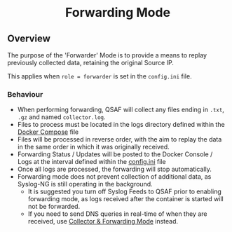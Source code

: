 <h1 align="center">
  <br>
  <!--<a href=""><img src="" alt="Markdownify" width="200"></a>-->
  <br>
  Forwarding Mode
  <br>
</h1>

## Overview
The purpose of the 'Forwarder' Mode is to provide a means to replay previously collected data, retaining the original Source IP.

This applies when `role = forwarder` is set in the `config.ini` file.

### Behaviour
* When performing forwarding, QSAF will collect any files ending in `.txt`, `.gz` and named `collector.log`.
* Files to process must be located in the logs directory defined within the [Docker Compose](.../Installation/How%20To%20Deploy%20QSAF/#configuring-docker-compose) file
* Files will be processed in reverse order, with the aim to replay the data in the same order in which it was originally received.
* Forwarding Status / Updates will be posted to the Docker Console / Logs at the interval defined within the [config.ini](.../Installation/How%20To%20Deploy%20QSAF/#config-file) file
* Once all logs are processed, the forwarding will stop automatically.
* Forwarding mode does not prevent collection of additional data, as Syslog-NG is still operating in the background.
    * It is suggested you turn off Syslog Feeds to QSAF prior to enabling forwarding mode, as logs received after the container is started will not be forwarded.
    * If you need to send DNS queries in real-time of when they are received, use [Collector & Forwarding Mode](../Collector%20%26%20Forwarding%20Mode/) instead.